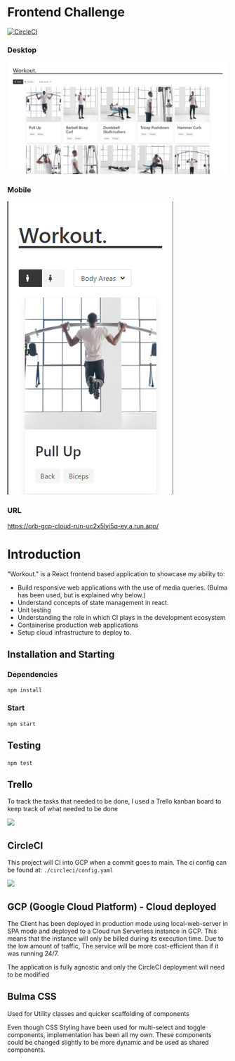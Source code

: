 # Frontend Challenge
[![CircleCI](https://circleci.com/gh/ReissJarvis/FrontendChallenge/tree/main.svg?style=svg)](https://circleci.com/gh/ReissJarvis/FrontendChallenge/tree/main)

### Desktop
![](./media/Workout_Desktop.jpeg)

### Mobile

![](./media/Workout_Mobile.jpeg)

### URL
https://orb-gcp-cloud-run-uc2x5lyi5q-ey.a.run.app/
# Introduction
"Workout." is a React frontend based application to showcase my ability to:
 * Build responsive web applications with the use of media queries. (Bulma has been used, but is explained why below.)
 * Understand concepts of state management in react.
 * Unit testing
 * Understanding the role in which CI plays in the development ecosystem
 * Containerise production web applications
 * Setup cloud infrastructure to deploy to.

## Installation and Starting

### Dependencies

```npm install```

### Start
```npm start```

## Testing

```npm test```

## Trello
To track the tasks that needed to be done, I used a Trello kanban board to keep track of what needed to be done

![](./media/Workout_Trello.jpeg)

## CircleCI
This project will CI into GCP when a commit goes to main. The ci config can be found at: `./circleci/config.yaml`

![](./media/Workout_CircleCI.jpeg)

## GCP (Google Cloud Platform) - Cloud deployed

The Client has been deployed in production mode using local-web-server in SPA mode and deployed to a Cloud run Serverless instance in GCP.
This means that the instance will only be billed during its execution time. Due to the low amount of traffic, The service will be more cost-efficient than if it was running 24/7.

The application is fully agnostic and only the CircleCI deployment will need to be modified 

## Bulma CSS
Used for Utility classes and quicker scaffolding of components

Even though CSS Styling have been used for multi-select and toggle components, implementation has been all my own.
These components could be changed slightly to be more dynamic and be used as shared components.
